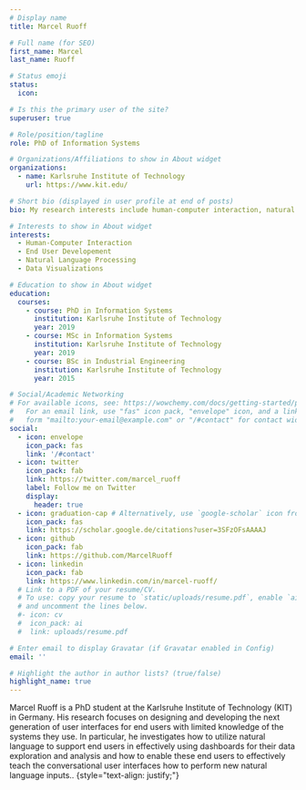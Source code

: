```yaml
---
# Display name
title: Marcel Ruoff

# Full name (for SEO)
first_name: Marcel
last_name: Ruoff

# Status emoji
status:
  icon: 

# Is this the primary user of the site?
superuser: true

# Role/position/tagline
role: PhD of Information Systems

# Organizations/Affiliations to show in About widget
organizations:
  - name: Karlsruhe Institute of Technology
    url: https://www.kit.edu/

# Short bio (displayed in user profile at end of posts)
bio: My research interests include human-computer interaction, natural language interfaces, data visualizations, and end-user development.

# Interests to show in About widget
interests:
  - Human-Computer Interaction
  - End User Developement
  - Natural Language Processing
  - Data Visualizations

# Education to show in About widget
education:
  courses:
    - course: PhD in Information Systems
      institution: Karlsruhe Institute of Technology
      year: 2019
    - course: MSc in Information Systems
      institution: Karlsruhe Institute of Technology
      year: 2019
    - course: BSc in Industrial Engineering
      institution: Karlsruhe Institute of Technology
      year: 2015

# Social/Academic Networking
# For available icons, see: https://wowchemy.com/docs/getting-started/page-builder/#icons
#   For an email link, use "fas" icon pack, "envelope" icon, and a link in the
#   form "mailto:your-email@example.com" or "/#contact" for contact widget.
social:
  - icon: envelope
    icon_pack: fas
    link: '/#contact'
  - icon: twitter
    icon_pack: fab
    link: https://twitter.com/marcel_ruoff
    label: Follow me on Twitter
    display:
      header: true
  - icon: graduation-cap # Alternatively, use `google-scholar` icon from `ai` icon pack
    icon_pack: fas
    link: https://scholar.google.de/citations?user=3SFzOFsAAAAJ
  - icon: github
    icon_pack: fab
    link: https://github.com/MarcelRuoff
  - icon: linkedin
    icon_pack: fab
    link: https://www.linkedin.com/in/marcel-ruoff/
  # Link to a PDF of your resume/CV.
  # To use: copy your resume to `static/uploads/resume.pdf`, enable `ai` icons in `params.yaml`,
  # and uncomment the lines below.
  #- icon: cv
  #  icon_pack: ai
  #  link: uploads/resume.pdf

# Enter email to display Gravatar (if Gravatar enabled in Config)
email: ''

# Highlight the author in author lists? (true/false)
highlight_name: true
---
```

Marcel Ruoff is a PhD student at the Karlsruhe Institute of Technology (KIT) in Germany. His research focuses on designing and developing the next generation of user interfaces for end users with limited knowledge of the systems they use. In particular, he investigates how to utilize natural language to support end users in effectively using dashboards for their data exploration and analysis and how to enable these end users to effectively teach the conversational user interfaces how to perform new natural language inputs..
{style="text-align: justify;"}
